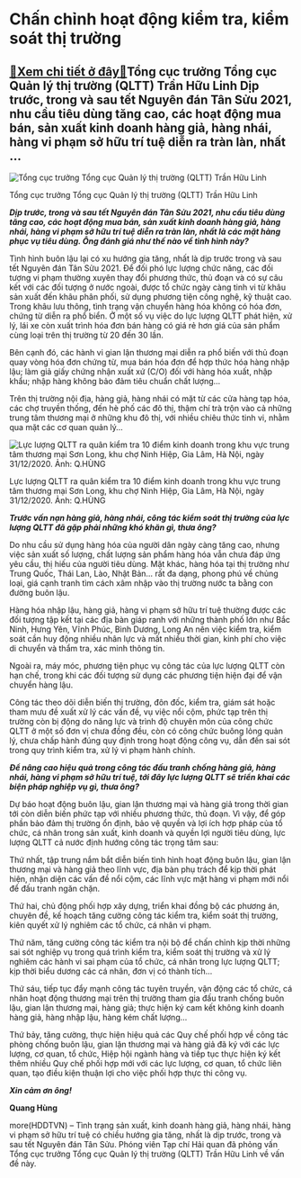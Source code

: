 Chấn chỉnh hoạt động kiểm tra, kiểm soát thị trường
===================================================

[:gift:Xem chi tiết ở đây:gift:](https://hddtvn.com/chan-chinh-hoat-dong-kiem-tra-kiem-soat-thi-truong/)Tổng cục trưởng Tổng cục Quản lý thị trường (QLTT) Trần Hữu Linh Dịp trước, trong và sau tết Nguyên đán Tân Sửu 2021, nhu cầu tiêu dùng tăng cao, các hoạt động mua bán, sản xuất kinh doanh hàng giả, hàng nhái, hàng vi phạm sở hữu trí tuệ diễn ra tràn làn, nhất …
----------------------------------------------------------------------------------------------------------------------------------------------------------------------------------------------------------------------------------------------------------------------





![Tổng cục trưởng Tổng cục Quản lý thị trường (QLTT) Trần Hữu Linh](https://hddtvn.com/wp-content/uploads/2021/01/0301_3-IMG_3916.jpg "Tổng cục trưởng Tổng cục Quản lý thị trường (QLTT) Trần Hữu Linh")


Tổng cục trưởng Tổng cục Quản lý thị trường (QLTT) Trần Hữu Linh



***Dịp trước, trong và sau tết Nguyên đán Tân Sửu 2021, nhu cầu tiêu dùng tăng cao, các hoạt động mua bán, sản xuất kinh doanh hàng giả, hàng nhái, hàng vi phạm sở hữu trí tuệ diễn ra tràn làn, nhất là các mặt hàng phục vụ tiêu dùng. Ông đánh giá như thế nào về tình hình này?***


Tình hình buôn lậu lại có xu hướng gia tăng, nhất là dịp trước trong và sau tết Nguyên đán Tân Sửu 2021. Để đối phó lực lượng chức năng, các đối tượng vi phạm thường xuyên thay đổi phương thức, thủ đoạn và có sự câu kết với các đối tượng ở nước ngoài, được tổ chức ngày càng tinh vi từ khâu sản xuất đến khâu phân phối, sử dụng phương tiện công nghệ, kỹ thuật cao. Trong khâu lưu thông, tình trạng vận chuyển hàng hóa không có hóa đơn, chứng từ diễn ra phổ biển. Ở một số vụ việc do lực lượng QLTT phát hiện, xử lý, lái xe còn xuất trình hóa đơn bán hàng có giá rẻ hơn giá của sản phẩm cùng loại trên thị trường từ 20 đến 30 lần.


Bên cạnh đó, các hành vi gian lận thương mại diễn ra phổ biến với thủ đoạn quay vòng hóa đơn chứng từ, mua bán hóa đơn để hợp thức hóa hàng nhập lậu; làm giả giấy chứng nhận xuất xứ (C/O) đối với hàng hóa xuất, nhập khẩu; nhập hàng không bảo đảm tiêu chuẩn chất lượng…


Trên thị trường nội địa, hàng giả, hàng nhái có mặt từ các cửa hàng tạp hóa, các chợ truyền thống, đến hè phố các đô thị, thậm chí trà trộn vào cả những trung tâm thương mại ở những khu đô thị, với nhiều chiêu thức tinh vi, nhằm qua mặt các cơ quan quản lý…





![Lực lượng QLTT ra quân kiểm tra 10 điểm kinh doanh trong khu vực trung tâm thương mại Sơn Long,  khu chợ Ninh Hiệp, Gia Lâm, Hà Nội, ngày 31/12/2020.	Ảnh: Q.HÙNG](https://hddtvn.com/wp-content/uploads/2021/01/0304_3-QLTT.jpg "Lực lượng QLTT ra quân kiểm tra 10 điểm kinh doanh trong khu vực trung tâm thương mại Sơn Long,  khu chợ Ninh Hiệp, Gia Lâm, Hà Nội, ngày 31/12/2020.	Ảnh: Q.HÙNG")


Lực lượng QLTT ra quân kiểm tra 10 điểm kinh doanh trong khu vực trung tâm thương mại Sơn Long, khu chợ Ninh Hiệp, Gia Lâm, Hà Nội, ngày 31/12/2020. Ảnh: Q.HÙNG



***Trước vấn nạn hàng giả, hàng nhái, công tác kiểm soát thị trường của lực lượng QLTT đã gặp phải những khó khăn gì, thưa ông?***


Do nhu cầu sử dụng hàng hóa của người dân ngày càng tăng cao, nhưng việc sản xuất số lượng, chất lượng sản phẩm hàng hóa vẫn chưa đáp ứng yêu cầu, thị hiếu của người tiêu dùng. Mặt khác, hàng hóa tại thị trường như Trung Quốc, Thái Lan, Lào, Nhật Bản… rất đa dạng, phong phú về chủng loại, giá cạnh tranh tìm cách xâm nhập vào thị trường nước ta bằng con đường buôn lậu.


Hàng hóa nhập lậu, hàng giả, hàng vi phạm sở hữu trí tuệ thường được các đối tượng tập kết tại các địa bàn giáp ranh với những thành phố lớn như Bắc Ninh, Hưng Yên, Vĩnh Phúc, Bình Dương, Long An nên việc kiểm tra, kiểm soát cần huy động nhiều nhân lực và mất nhiều thời gian, kinh phí cho việc di chuyển và thẩm tra, xác minh thông tin.


Ngoài ra, máy móc, phương tiện phục vụ công tác của lực lượng QLTT còn hạn chế, trong khi các đối tượng sử dụng các phương tiện hiện đại để vận chuyển hàng lậu.


Công tác theo dõi diễn biến thị trường, đôn đốc, kiểm tra, giám sát hoặc tham mưu đề xuất xử lý các vấn đề, vụ việc nổi cộm, phức tạp trên thị trường còn bị động do năng lực và trình độ chuyên môn của công chức QLTT ở một số đơn vị chưa đồng đều, còn có công chức buông lỏng quản lý, chưa chấp hành đúng quy định trong hoạt động công vụ, dẫn đến sai sót trong quy trình kiểm tra, xử lý vi phạm hành chính.


***Để nâng cao hiệu quả trong công tác đấu tranh chống hàng giả, hàng nhái, hàng vi phạm sở hữu trí tuệ, tới đây lực lượng QLTT sẽ triển khai các biện pháp nghiệp vụ gì, thưa ông?***


Dự báo hoạt động buôn lậu, gian lận thương mại và hàng giả trong thời gian tới còn diễn biến phức tạp với nhiều phương thức, thủ đoạn. Vì vậy, để góp phần bảo đảm thị trường ổn định, bảo vệ quyền và lợi ích hợp pháp của tổ chức, cá nhân trong sản xuất, kinh doanh và quyền lợi người tiêu dùng, lực lượng QLTT cả nước định hướng công tác trọng tâm sau:


Thứ nhất, tập trung nắm bắt diễn biến tình hình hoạt động buôn lậu, gian lận thương mại và hàng giả theo lĩnh vực, địa bàn phụ trách để kịp thời phát hiện, nhận diện các vấn đề nổi cộm, các lĩnh vực mặt hàng vi phạm mới nổi để đấu tranh ngăn chặn.


Thứ hai, chủ động phối hợp xây dựng, triển khai đồng bộ các phương án, chuyên đề, kế hoạch tăng cường công tác kiểm tra, kiểm soát thị trường, kiên quyết xử lý nghiêm các tổ chức, cá nhân vi phạm.


Thứ năm, tăng cường công tác kiểm tra nội bộ để chấn chỉnh kịp thời những sai sót nghiệp vụ trong quá trình kiểm tra, kiểm soát thị trường và xử lý nghiêm các hành vi sai phạm của tổ chức, cá nhân trong lực lượng QLTT; kịp thời biểu dương các cá nhân, đơn vị có thành tích…


Thứ sáu, tiếp tục đẩy mạnh công tác tuyên truyền, vận động các tổ chức, cá nhân hoạt động thương mại trên thị trường tham gia đấu tranh chống buôn lậu, gian lận thương mại, hàng giả; thực hiện ký cam kết không kinh doanh hàng giả, hàng nhập lậu, hàng kém chất lượng…


Thứ bảy, tăng cường, thực hiện hiệu quả các Quy chế phối hợp về công tác phòng chống buôn lậu, gian lận thương mại và hàng giả đã ký với các lực lượng, cơ quan, tổ chức, Hiệp hội ngành hàng và tiếp tục thực hiện ký kết thêm nhiều Quy chế phối hợp mới với các lực lượng, cơ quan, tổ chức liên quan, tạo điều kiện thuận lợi cho việc phối hợp thực thi công vụ.


***Xin cảm ơn ông!***




**Quang Hùng**



more(HDDTVN) – Tình trạng sản xuất, kinh doanh hàng giả, hàng nhái, hàng vi phạm sở hữu trí tuệ có chiều hướng gia tăng, nhất là dịp trước, trong và sau tết Nguyên đán Tân Sửu. Phóng viên Tạp chí Hải quan đã phỏng vấn Tổng cục trưởng Tổng cục Quản lý thị trường (QLTT) Trần Hữu Linh về vấn đề này.

